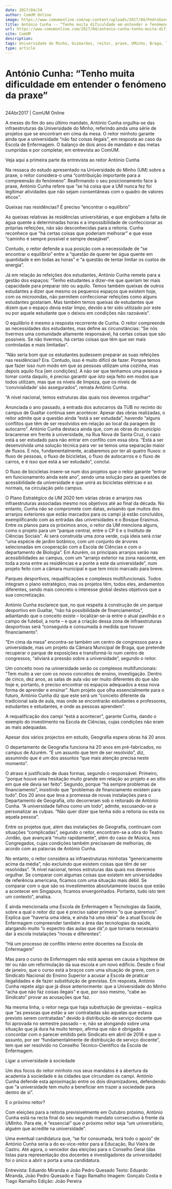 ```yaml
---
date: 2017/04/24
author: ComUM Online
image: https://www.comumonline.com/wp-content/uploads/2017/04/PedroGoncaloCosta_Reitor_23_3_17_03-1500x1000.jpg
title: António Cunha -- “Tenho muita dificuldade em entender o fenómeno da praxe”
url: https://www.comumonline.com/2017/04/antonio-cunha-tenho-muita-dificuldade-em-entender-o-fenomeno-da-praxe/
site: ComUM
description: 
tags: Universidade do Minho, Guimarães, reitor, praxe, UMinho, Braga, TUB, Reitoria, Grande Entrevista, António Cunha, Enfermagem, SNESup, ESE, Residências, Infraestruturas, Geografia, Vieira de Castro
type: article
---
```



# António Cunha: “Tenho muita dificuldade em entender o fenómeno da praxe”

## 

24Abr2017 | ComUM Online

A meses do fim do seu último mandato, António Cunha orgulha-se das infraestruturas da Universidade do Minho, referindo ainda uma série de projetos que se encontram em cima da mesa. O reitor minhoto garante ainda que a universidade “não faz coisas ilegais”, em resposta ao caso da Escola de Enfermagem. O balanço de dois anos de mandato e das metas cumpridas e por completar, em entrevista ao ComUM.

Veja aqui a primeira parte da entrevista ao reitor António Cunha

Na ressaca do estudo apresentado na Universidade do Minho (UM) sobre a praxe, o reitor considera-o uma “contribuição importante para a compreensão do fenómeno”. Reafirmando o seu posicionamento face à praxe, António Cunha refere que “se há coisa que a UM nunca fez foi legitimar atividades que não sejam consentâneas com o quadro de valores éticos”.



Queixas nas residências? É preciso “encontrar o equilíbrio”

As queixas relativas às residências universitárias, e que englobam a falta de água quente a determinadas horas e a impossibilidade de confeccionar as próprias refeições, não são desconhecidas para a reitoria. Cunha reconhece que “há certas coisas que poderiam melhorar” e que esse “caminho é sempre possível e sempre desejável”. 

Contudo, o reitor defende a sua posição com a necessidade de “se encontrar o equilíbrio” entre a “questão de querer ter água quente em quantidade e em todas as horas” e “a questão de tentar limitar os custos de energia”. 

Já em relação às refeições dos estudantes, António Cunha remete para a gestão dos espaços: “Tenho estudantes a dizer-me que queriam ter mais capacidade para preparar isto ou aquilo. Temos também queixas de outros estudantes a dizer que mesmo os pequenos espaços que existem hoje, com os microondas, não permitem confeccionar refeições como alguns estudantes gostariam. Mas também temos queixas de estudantes que dizem que o espaço devia estar limpo, devido a ter sido utilizado por este ou por aquele estudante que o deixou em condições não razoáveis”.

O equilíbrio é mesmo a resposta recorrente de Cunha. O reitor compreende as necessidades dos estudantes, mas define as circunstâncias:  “Se nós tivermos uma comunidade altamente responsável, há certas coisas que são possíveis. Se não tivermos, há certas coisas que têm que ser mais controladas e mais limitadas”.

“Não seria bom que os estudantes pudessem preparar as suas refeições nas residências? Era. Contudo, isso é muito difícil de fazer. Porque temos que fazer isso num modo em que as pessoas utilizam uma cozinha, mas depois aquilo fica [em condições]. A não ser que tenhamos uma pessoa a tomar conta daquilo, é preciso garantir que isto seja feito em modos que todos utilizam, mas que os níveis de limpeza, que os níveis de ‘convivialidade’ são assegurados”, remata António Cunha. 

“A nível nacional, temos estruturas das quais nos devemos orgulhar”

Anunciada o ano passado, a entrada dos autocarros da TUB no recinto do campus de Gualtar continua sem acontecer. Apesar das obras realizadas, o reitor admite que a questão ainda “está a ser estudada”, havendo “alguns conflitos que têm de ser resolvidos em relação ao local da paragem do autocarro”. António Cunha destaca ainda que, com as obras do município bracarense em frente à universidade, na Rua Nova de Santa Cruz, o caso está a ser estudado para não entrar em conflito com essa obra. “Está a ser desenvolvida uma solução técnica para ver se temos uma separação maior de fluxos. E nós, fundamentalmente, acabaremos por ter ali quatro fluxos: o fluxo de pessoas, o fluxo de bicicletas, o fluxo de autocarros e o fluxo de carros, e é isso que está a ser estudado”, conclui.

O fluxo de bicicletas insere-se num dos projetos que o reitor garante “entrar em funcionamento ainda este ano”, sendo uma solução para as questões de acessibilidade da universidade e que unirá as bicicletas elétricas e as normais, na circulação pelo campus. 

O Plano Estratégico da UM 2020 tem várias obras e arranjos nas infraestruturas associadas mesmo nos objetivos até ao final da década. No entanto, Cunha não se compromete com datas, avisando que muitos dos arranjos exteriores que estão marcados para os campi já estão concluídos, exemplificando com as entradas das universidades e o Bosque Erasmus. Entre os planos para os próximos anos, o reitor da UM menciona alguns, como o projeto para um “parque central, entre o CP II e o Instituto de Ciências Sociais”. Aí será construída uma zona verde, cuja ideia será criar “uma espécie de jardim botânico, com um conjunto de árvores selecionadas em cooperação com a Escola de Ciências e com o departamento de Biologia”. Em Azurém, os principais arranjos serão nas acessibilidades ao campus, com um “arranjo exterior na zona nascente, em toda a zona entre as residências e a ponte a este da universidade”, num projeto feito com a câmara municipal e que tem início marcado para breve.

Parques desportivos, requalificações e complexos multifuncionais. Todos integram o plano estratégico, mas os projetos têm, todos eles, andamentos diferentes, sendo mais concreto o interesse global destes objetivos que a sua concretização.

António Cunha esclarece que, no que respeita à construção de um parque desportivo em Gualtar, “não há possibilidade de financiamentos”, adiantando que o conceito existe – localizar-se-ia entre o atual pavilhão e o campo de futebol, a norte – e que a criação dessa zona de infraestruturas desportivas será “conseguida e consumada à medida que houver financiamento”.

“Em cima da mesa” encontra-se também um centro de congressos para a universidade, mas um projeto da Câmara Municipal de Braga, que pretende recuperar o parque de exposições e transformá-lo num centro de congressos, “aliviará a pressão sobre a universidade”, segundo o reitor.

Um conceito novo na universidade serão os complexos multifuncionais: “Tem muito a ver com os novos conceitos de ensino, investigação. Dentro de cinco, dez anos, as salas de aula vão ser muito diferentes do que são hoje e, portanto, é preciso encontrar os espaços adequados a essa nova forma de aprender e ensinar”. Num projeto que olha essencialmente para o futuro, António Cunha diz que este será um “conceito diferente da tradicional sala de aula, mas onde se encontrarão estudantes e professores, estudantes e estudantes, e onde as pessoas aprendem”.

A requalificação dos campi “está a acontecer”, garante Cunha, dando o exemplo do investimento na Escola de Ciências, cujas condições não eram as mais adequadas.  

Apesar dos vários projectos em estudo, Geografia espera obras há 20 anos

O departamento de Geografia funciona há 20 anos em pré-fabricados, no campus de Azurém. “É um assunto que tem de ser resolvido”, diz, assumindo que é um dos assuntos “que mais atenção precisa neste momento”.

O atraso é justificado de duas formas, segundo o responsável. Primeiro, “porque houve uma hesitação muito grande em relação ao projeto e ao sítio em que ele devia ser feito”. Segundo, porque “há sempre problemas de financiamento”, insistindo que “problemas de financiamento existem para tudo”. Dos 20 anos que leva a promessa de novas instalações para o Departamento de Geografia, oito decorreram sob o reitorado de António Cunha. “A universidade falhou como um todo”, admite, escusando-se a personalizar as culpas. “Não quer dizer que tenha sido a reitoria ou esta ou aquela pessoa”.

Entre os projetos que, além das instalações de Geografia, continuam com situações “complicadas”, segundo o reitor, encontram-se a obra do Teatro Jordão, que avançará “muito rapidamente”, além do caso de Música, nos Congregados, cujas condições também precisavam de melhorias, de acordo com as palavras de António Cunha.

No entanto, o reitor considera as infraestruturas minhotas “genericamente acima da média”, não excluindo que existem coisas que têm de ser resolvidas”. “A nível nacional, temos estruturas das quais nos devemos orgulhar. Se comparar com algumas coisas que existem em universidades de referência americana, ficamos com uma situação mais débil. Se comparar com o que são os investimentos absolutamente loucos que estão a acontecer em Singapura, ficamos envergonhados. Portanto, tudo isto tem um contexto”, analisa.

É ainda mencionada uma Escola de Enfermagem e Tecnologias da Saúde, sobre a qual o reitor diz que é preciso saber primeiro “o que queremos”. Explica que “haveria uma ideia, e ainda há uma ideia” de a atual Escola de Enfermagem compreender também a área das tecnologias da saúde, alargando muito “o espectro das aulas que dá”,o que tornaria necessário dar à escola instalações “novas e diferentes”.

“Há um processo de conflito interno entre docentes na Escola de Enfermagem”

Mas para o curso de Enfermagem não está apenas em causa a hipótese de ter ou não um reformulação da sua escola e um novo edifício. Desde o final de janeiro, que o curso está a braços com uma situação de greve, com o Sindicato Nacional do Ensino Superior a acusar a Escola de praticar ilegalidades e de fazer substituição de grevistas. Em resposta, António Cunha repete algo que já disse anteriormente: que a Universidade do Minho “acha que não faz coisas ilegais” e que, por isso mesmo, “cabe ao Sindicato” provar as acusações que faz.



Na mesma linha, o reitor nega que haja substituição de grevistas – explica que “as pessoas que estão a ser contratadas são aquelas que estava previsto serem contratadas” devido à distribuição de serviço docente que foi aprovada no semestre passado – e, não se alongando sobre uma situação que já dura há muito tempo, afirma que não é obrigado a concordar com o parecer emitido pelo Sindicato em abril de 2016 e que o assunto, por ser “fundamentalmente de distribuição de serviço docente”, tem que ser resolvido no Conselho Técnico-Científico da Escola de Enfermagem.

Ligar a universidade à sociedade

Um dos focos do reitor minhoto nos seus mandatos é a abertura da academia à sociedade e às cidades que circundam os campi. António Cunha defende esta aproximação entre os dois dinamizadores, defendendo que “a universidade tem muito a beneficiar em trazer a sociedade para dentro de si”.



E o próximo reitor?

Com eleições para a reitoria previsivelmente em Outubro próximo, António Cunha está na recta final do seu segundo mandato consecutivo à frente da UMinho. Para ele, é “essencial” que o próximo reitor seja “um universitário, alguém que acredite na universidade”.

Uma eventual candidatura que, “se for consumada, terá todo o apoio” de António Cunha seria a do ex-vice-reitor para a Educação, Rui Vieira de Castro. Até agora, o vencedor das eleições para o Conselho Geral (das listas para representação dos docentes e investigadores da universidade) foi o único a abrir a porta a uma candidatura.

Entrevista: Eduardo Miranda e João Pedro Quesado
Texto: Eduardo Miranda, João Pedro Quesado e Tiago Ramalho
Imagem: Gonçalo Costa e Tiago Ramalho
Edição: João Pereira

